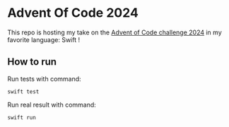 # Advent Of Code 2024

This repo is hosting my take on the [Advent of Code challenge 2024](https://adventofcode.com/2024) in my favorite language: Swift !

## How to run

Run tests with command:

```
swift test
```

Run real result with command:

```
swift run
```